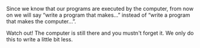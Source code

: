 Since we know that our programs are executed by the computer, from now on we will say “write a program that makes…” instead of “write a program that makes the computer…”.
 
Watch out! The computer is still there and you mustn't forget it. We only do this to write a little bit less.

